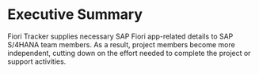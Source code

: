 # Executive Summary

Fiori Tracker supplies necessary SAP Fiori app-related details to SAP S/4HANA team members. As a result, project members become more independent, cutting down on the effort needed to complete the project or support activities.

